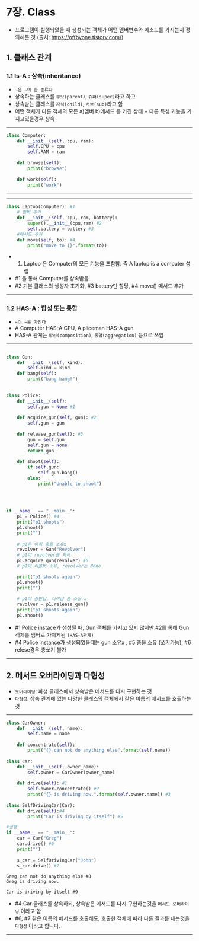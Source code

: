 # 7장. Class
- 프로그램이 실행되었을 때 생성되는 객체가 어떤 멤버변수와 메소드를 가지는지 정의해둔 것 (출처: https://offbyone.tistory.com/)

## 1. 클래스 관계

### 1.1 Is-A : 상속(inheritance)
- `~은 ~의 한 종류다`
- 상속하는 클래스를 `부모(parent)`, `슈퍼(super)`라고 하고
- 상속받는 클래스를 `자식(child)`, `서브(sub)`라고 함
- 어떤 객체가 다른 객체의 모든 a)멤버 b)메서드 를 가진 상태 + 다른 특성 기능을 가지고있을경우 상속

---
```python
class Computer:
    def __init__(self, cpu, ram):
        self.CPU = cpu
        self.RAM = ram
        
    def browse(self):
        print("browse")
        
    def work(self):
        print("work")
```
---
---
```python
class Laptop(Computer): #1
    # 멤버 추가
    def __init__(self, cpu, ram, battery):
        super().__init__(cpu,ram) #2
        self.battery = battery #3
    #메서드 추가
    def move(self, to): #4
        print("move to {}".format(to))

```
- 1. Laptop 은 Computer의 모든 기능을 포함함. 즉 A laptop is a computer 성립
- #1 을 통해 Computer를 상속받음
- #2 기본 클래스의 생성자 초기화, #3 battery만 할당, #4 move() 메서드 추가
---

### 1.2 HAS-A : 합성 또는 통합
- `~이 ~을 가진다`
- A Computer HAS-A CPU, A pliceman HAS-A gun
- HAS-A 관계는 `합성(composition)`, `통합(aggregation)` 등으로 쓰임
---
```python

class Gun:
    def __init__(self, kind):
        self.kind = kind
    def bang(self):
        print("bang bang!")
        
        
class Police:
    def __init__(self):
        self.gun = None #1
   
    def acquire_gun(self, gun): #2
        self.gun = gun
        
    def release_gun(self): #3
        gun = self.gun
        self.gun = None
        return gun
    
    def shoot(self):
        if self.gun:
            self.gun.bang()
        else:
            print("Unable to shoot")
    

    
    
if __name__ == "__main__":
    p1 = Police() #4
    print("p1 shoots")
    p1.shoot()
    print("")
    
    # p1은 아직 총을 소유x
    revolver = Gun("Revolver")
    # p1이 revolver를 획득
    p1.acquire_gun(revolver) #5
    # p1이 리볼버 소유, revolver는 None

    print("p1 shoots again")
    p1.shoot()
    print("")
    
    # p1이 총반납, 더이상 총 소유 x
    revolver = p1.release_gun()
    print("p1 shoots again")
    p1.shoot()


```
- #1 Police instace가 생성될 때, Gun 객체를 가지고 있지 않지만 #2를 통해 Gun객체를 멤버로 가지게됨 `(HAS-A관계)`
- #4 Police instance가 생성되었을때는 gun 소유x , #5 총을 소유 (쏘기가능), #6 relese경우 총쏘기 불가
---

## 2. 메서드 오버라이딩과 다형성
 
- `오버라이딩`: 파생 클래스에서 상속받은 메서드를 다시 구현하는 것
- `다형성`: 상속 관계에 있는 다양한 클래스의 객체에서 같은 이름의 메서드를 호출하는 것

---
```python
class CarOwner:
    def __init__(self, name):
        self.name = name
        
    def concentrate(self):
        print("{} can not do anything else".format(self.name))
        
class Car:
    def __init__(self, owner_name):
        self.owner = CarOwner(owner_name)
        
    def drive(self): #1
        self.owner.concentrate() #2
        print("{} is driving now.".format(self.owner.name)) #3
        
class SelfDrivingCar(Car):
    def drive(self):#4
        print("Car is driving by itself") #5

#실행        
if __name__ == "__main__":
    car = Car("Greg")
    car.drive() #6
    print("")
    
    s_car = SelfDrivingCar("John")
    s_car.drive() #7

```
    Greg can not do anything else #8
    Greg is driving now.
    
    Car is driving by itselt #9

- #4 Car 클래스를 상속하되, 상속받은 메서드를 다시 구현하는것을 `메서드 오버라이딩` 이라고 함
- #6, #7 같은 이름의 메서드를 호출해도, 호출한 객체에 따라 다른 결과를 내는것을 `다형성` 이라고 합니다. 
---

